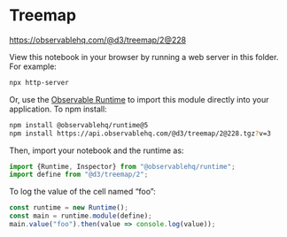 # Treemap

https://observablehq.com/@d3/treemap/2@228

View this notebook in your browser by running a web server in this folder. For
example:

~~~sh
npx http-server
~~~

Or, use the [Observable Runtime](https://github.com/observablehq/runtime) to
import this module directly into your application. To npm install:

~~~sh
npm install @observablehq/runtime@5
npm install https://api.observablehq.com/@d3/treemap/2@228.tgz?v=3
~~~

Then, import your notebook and the runtime as:

~~~js
import {Runtime, Inspector} from "@observablehq/runtime";
import define from "@d3/treemap/2";
~~~

To log the value of the cell named “foo”:

~~~js
const runtime = new Runtime();
const main = runtime.module(define);
main.value("foo").then(value => console.log(value));
~~~

